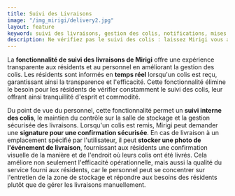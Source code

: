 ```yaml
---
title: Suivi des Livraisons
image: "/img_mirigi/delivery2.jpg"
layout: feature
keyword: suivi des livraisons, gestion des colis, notifications, mises à jour en temps réel, sécurité, commodité
description: Ne vérifiez pas le suivi des colis : laissez Mirigi vous avertir lorsque votre livraison arrive.
---
```


La **fonctionnalité de suivi des livraisons de Mirigi** offre une expérience transparente aux résidents et au personnel en améliorant la gestion des colis. Les résidents sont informés en **temps réel** lorsqu'un colis est reçu, garantissant ainsi la transparence et l'efficacité. Cette fonctionnalité élimine le besoin pour les résidents de vérifier constamment le suivi des colis, leur offrant ainsi tranquillité d'esprit et commodité.

Du point de vue du personnel, cette fonctionnalité permet un **suivi interne des colis**, le maintien du contrôle sur la salle de stockage et la gestion sécurisée des livraisons. Lorsqu'un colis est remis, Mirigi peut demander une **signature pour une confirmation sécurisée**. En cas de livraison à un emplacement spécifié par l'utilisateur, il peut **stocker une photo de l'événement de livraison**, fournissant aux résidents une confirmation visuelle de la manière et de l'endroit où leurs colis ont été livrés. Cela améliore non seulement l'efficacité opérationnelle, mais aussi la qualité du service fourni aux résidents, car le personnel peut se concentrer sur l'entretien de la zone de stockage et répondre aux besoins des résidents plutôt que de gérer les livraisons manuellement.
